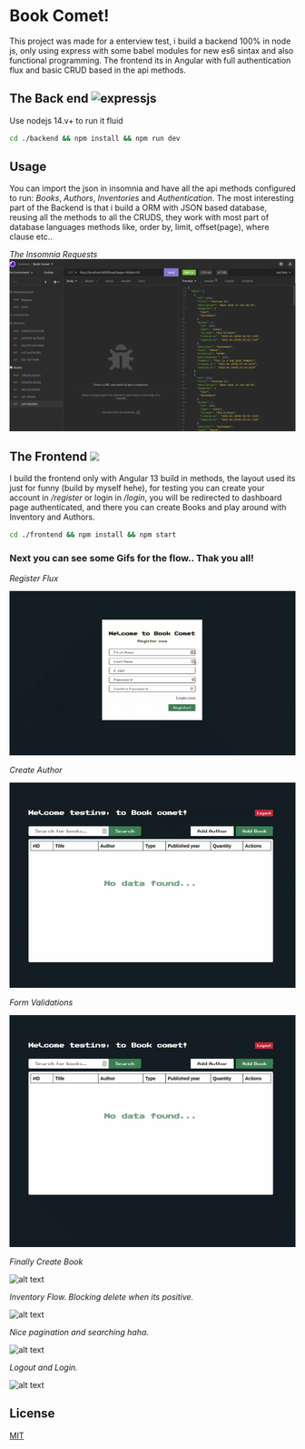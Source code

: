 # Book Comet!

This project was made for a enterview test, i build a backend 100% in node js, only using express with some babel modules for new es6 sintax and also functional programming. The frontend its in Angular with full authentication flux and basic CRUD based in the api methods.

## The Back end <img src="https://cloud.githubusercontent.com/assets/950112/14019753/42d42554-f1fa-11e5-86e9-9cf07c6bd55e.png" alt="expressjs" width="25"/>

Use nodejs 14.v+ to run it fluid 

```bash
cd ./backend && npm install && npm run dev
```

## Usage

You can import the json in insomnia and have all the api methods configured to run:
*Books*, *Authors*, *Inventories* and *Authentication*.
The most interesting part of the Backend is that i build a ORM with JSON based database, reusing all the methods to all the CRUDS, they work with most part of database languages methods like, order by, limit, offset(page), where clause etc.. 

*The Insomnia Requests*
![alt text](https://github.com/EduGomes18/book-comet/blob/main/gifs/insomnia.png?raw=true "Insomnia")


## The Frontend <img src="https://angularlogos.com/assets/angular.svg" width="25" />

I build the frontend only with Angular 13 build in methods, the layout used its just for funny (build by myself hehe), for testing you can create your account in */register* or login in */login*, you will be redirected to dashboard page authenticated, and there you can create Books and play around with Inventory and Authors.

```bash
cd ./frontend && npm install && npm start
```

### Next you can see some Gifs for the flow.. Thak you all!

*Register Flux*

![alt text](https://github.com/EduGomes18/book-comet/blob/main/gifs/register.gif?raw=true "Register flux")

*Create Author*

![alt text](https://github.com/EduGomes18/book-comet/blob/main/gifs/create-author.gif?raw=true "Create Author")

*Form Validations*

![alt text](https://github.com/EduGomes18/book-comet/blob/main/gifs/Form-validations.gif?raw=true "Form Validations")


*Finally Create Book*

![alt text](https://github.com/EduGomes18/book-comet/blob/main/gifs/create-book.gif?raw=true "Create Book")


*Inventory Flow. Blocking delete when its positive.*

![alt text](https://github.com/EduGomes18/book-comet/blob/main/gifs/cant-remove.gif?raw=true "Inventory")


*Nice pagination and searching haha.*

![alt text](https://github.com/EduGomes18/book-comet/blob/main/gifs/pagination.gif?raw=true "Pagination")


*Logout and Login.*

![alt text](https://github.com/EduGomes18/book-comet/blob/main/gifs/login-flow.gif?raw=true "Logout Login")



## License
[MIT](https://choosealicense.com/licenses/mit/)
